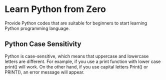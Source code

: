 # Learn Python from Zero
Provide Python codes that are suitable for beginners to start learning Python programming language.


## Python Case Sensitivity
Python is case-sensitive, which means that uppercase and lowercase letters are different. For example, if you use a print function with lower case print() will work. 
On the other hand, if you use capital letters Print() or PRINT(), an error message will appear.
